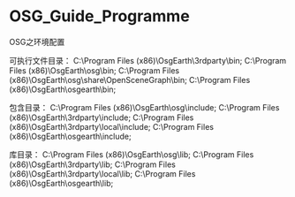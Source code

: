 # OSG_Guide_Programme

OSG之环境配置

可执行文件目录：
C:\Program Files (x86)\OsgEarth\3rdparty\bin;
C:\Program Files (x86)\OsgEarth\osg\bin;
C:\Program Files (x86)\OsgEarth\osg\share\OpenSceneGraph\bin;
C:\Program Files (x86)\OsgEarth\osgearth\bin;

包含目录：
C:\Program Files (x86)\OsgEarth\osg\include;
C:\Program Files (x86)\OsgEarth\3rdparty\include;
C:\Program Files (x86)\OsgEarth\3rdparty\local\include;
C:\Program Files (x86)\OsgEarth\osgearth\include;

库目录：
C:\Program Files (x86)\OsgEarth\osg\lib;
C:\Program Files (x86)\OsgEarth\3rdparty\lib;
C:\Program Files (x86)\OsgEarth\3rdparty\local\lib;
C:\Program Files (x86)\OsgEarth\osgearth\lib;
